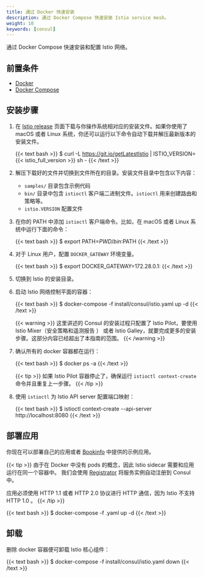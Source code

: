 ```yaml
---
title: 通过 Docker 快速安装
description: 通过 Docker Compose 快速安装 Istio service mesh。
weight: 10
keywords: [consul]
---
```


通过 Docker Compose 快速安装和配置 Istio 网络。

## 前置条件

* [Docker](https://docs.docker.com/engine/installation/)
* [Docker Compose](https://docs.docker.com/compose/install/)

## 安装步骤

1.  在 [Istio release](https://github.com/istio/istio/releases) 页面下载与你操作系统相对应的安装文件。如果你使用了 macOS 或者 Linux 系统，你还可以运行以下命令自动下载并解压最新版本的安装文件。

    {{< text bash >}}
    $ curl -L https://git.io/getLatestIstio | ISTIO_VERSION={{< istio_full_version >}} sh -
    {{< /text >}}

1.  解压下载好的文件并切换到文件所在的目录。安装文件目录中包含以下内容：

    * `samples/` 目录包含示例代码
    * `bin/` 目录中包含 `istioctl` 客户端二进制文件。`istioctl` 用来创建路由和策略等。
    * `istio.VERSION` 配置文件

1.  在你的 PATH 中添加 `istioctl` 客户端命令。比如，在 macOS 或者 Linux 系统中运行下面的命令：

    {{< text bash >}}
    $ export PATH=$PWD/bin:$PATH
    {{< /text >}}

1.  对于 Linux 用户，配置 `DOCKER_GATEWAY` 环境变量。

    {{< text bash >}}
    $ export DOCKER_GATEWAY=172.28.0.1:
    {{< /text >}}

1.  切换到 Istio 的安装目录。

1.  启动 Istio 网络控制平面的容器：

    {{< text bash >}}
    $ docker-compose -f install/consul/istio.yaml up -d
    {{< /text >}}

    {{< warning >}}
    这里讲述的 Consul 的安装过程只配置了 Istio Pilot，要使用 Istio Mixer（安全策略和遥测报告 ） 或者 Istio Galley，就要完成更多的安装步骤。这部分内容已经超出了本指南的范围。
    {{< /warning >}}

1.  确认所有的 docker 容器都在运行：

    {{< text bash >}}
    $ docker ps -a
    {{< /text >}}

    {{< tip >}}
    如果 Istio Pilot 容器停止了，确保运行 `istioctl context-create` 命令并且重复上一步骤。
    {{< /tip >}}

1.  使用 `istioctl` 为 Istio API server 配置端口映射：

    {{< text bash >}}
    $ istioctl context-create --api-server http://localhost:8080
    {{< /text >}}

## 部署应用

你现在可以部署自己的应用或者 [Bookinfo](/zh/docs/examples/bookinfo/#如果在-docker-和-consul-环境中运行) 中提供的示例应用。

{{< tip >}}
由于在 Docker 中没有 pods 的概念，因此 Istio sidecar 需要和应用运行在同一个容器中。
我们会使用 [Registrator](https://gliderlabs.github.io/registrator/latest/) 将服务实例自动注册到 Consul 中。

应用必须使用 HTTP 1.1 或者 HTTP 2.0 协议进行 HTTP 通信，因为 Istio 不支持 HTTP 1.0 。
{{< /tip >}}

{{< text bash >}}
$ docker-compose -f <your-app-spec>.yaml up -d
{{< /text >}}

## 卸载

删除 docker 容器便可卸载 Istio 核心组件：

{{< text bash >}}
$ docker-compose -f install/consul/istio.yaml down
{{< /text >}}
